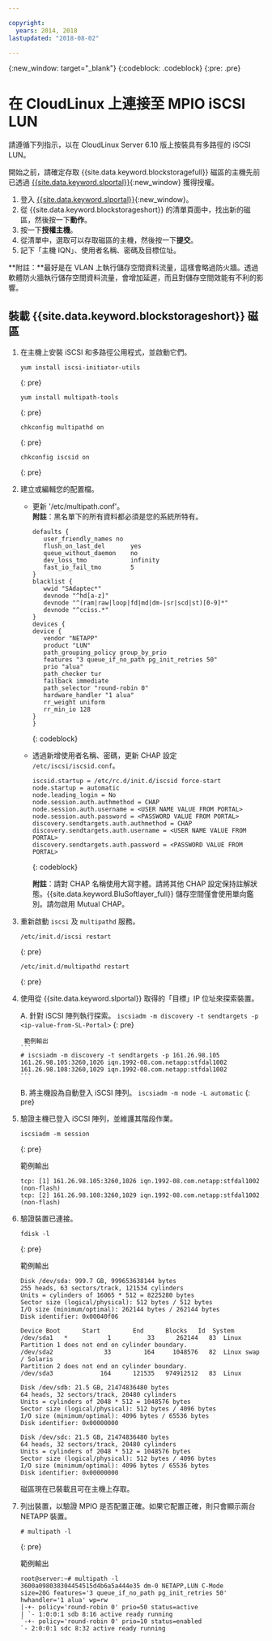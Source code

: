 ```yaml
---

copyright:
  years: 2014, 2018
lastupdated: "2018-08-02"

---
```

{:new_window: target="_blank"}
{:codeblock: .codeblock}
{:pre: .pre}

# 在 CloudLinux 上連接至 MPIO iSCSI LUN

請遵循下列指示，以在 CloudLinux Server 6.10 版上按裝具有多路徑的 iSCSI LUN。

開始之前，請確定存取 {{site.data.keyword.blockstoragefull}} 磁區的主機先前已透過 [{{site.data.keyword.slportal}}](https://control.softlayer.com/){:new_window} 獲得授權。

1. 登入 [{{site.data.keyword.slportal}}](https://control.softlayer.com/){:new_window}。
2. 從 {{site.data.keyword.blockstorageshort}} 的清單頁面中，找出新的磁區，然後按一下**動作**。
3. 按一下**授權主機**。
4. 從清單中，選取可以存取磁區的主機，然後按一下**提交**。
5. 記下「主機 IQN」、使用者名稱、密碼及目標位址。

**附註：**最好是在 VLAN 上執行儲存空間資料流量，這樣會略過防火牆。透過軟體防火牆執行儲存空間資料流量，會增加延遲，而且對儲存空間效能有不利的影響。

## 裝載 {{site.data.keyword.blockstorageshort}} 磁區

1. 在主機上安裝 iSCSI 和多路徑公用程式，並啟動它們。
   ```
   yum install iscsi-initiator-utils
   ```
   {: pre}
   
   ```
   yum install multipath-tools
   
   ```
   {: pre}
   
   ```
   chkconfig multipathd on
   ```
   {: pre}
   
   ```
   chkconfig iscsid on
   ```
   {: pre}

2. 建立或編輯您的配置檔。
   - 更新 '/etc/multipath.conf'。<br/>**附註**：黑名單下的所有資料都必須是您的系統所特有。
     ```
     defaults {
        user_friendly_names no
        flush_on_last_del       yes
        queue_without_daemon    no
        dev_loss_tmo            infinity
        fast_io_fail_tmo        5
     }
     blacklist {
        wwid "SAdaptec*"
        devnode "^hd[a-z]"
        devnode "^(ram|raw|loop|fd|md|dm-|sr|scd|st)[0-9]*"
        devnode "^cciss.*"
     }
     devices {
     device {
        vendor "NETAPP"
        product "LUN"
        path_grouping_policy group_by_prio
        features "3 queue_if_no_path pg_init_retries 50"
        prio "alua"
        path_checker tur
        failback immediate
        path_selector "round-robin 0"
        hardware_handler "1 alua"
        rr_weight uniform
        rr_min_io 128
     }
     }
     ```
     {: codeblock}

   - 透過新增使用者名稱、密碼，更新 CHAP 設定 `/etc/iscsi/iscsid.conf`。
   
     ```
     iscsid.startup = /etc/rc.d/init.d/iscsid force-start
     node.startup = automatic
     node.leading_login = No
     node.session.auth.authmethod = CHAP
     node.session.auth.username = <USER NAME VALUE FROM PORTAL>
     node.session.auth.password = <PASSWORD VALUE FROM PORTAL>
     discovery.sendtargets.auth.authmethod = CHAP
     discovery.sendtargets.auth.username = <USER NAME VALUE FROM PORTAL>
     discovery.sendtargets.auth.password = <PASSWORD VALUE FROM PORTAL>
     ```
     {: codeblock}
   
     **附註**：請對 CHAP 名稱使用大寫字體。請將其他 CHAP 設定保持註解狀態。{{site.data.keyword.BluSoftlayer_full}} 儲存空間僅會使用單向鑑別。請勿啟用 Mutual CHAP。


3. 重新啟動 `iscsi` 及 `multipathd` 服務。
   ```
   /etc/init.d/iscsi restart   
   ```
   {: pre}
   
   ```
   /etc/init.d/multipathd restart   
   ```
   {: pre}
 
4. 使用從 {{site.data.keyword.slportal}} 取得的「目標」IP 位址來探索裝置。

     A. 針對 iSCSI 陣列執行探索。
       ```
       iscsiadm -m discovery -t sendtargets -p <ip-value-from-SL-Portal>
       ```
       {: pre}
     
        範例輸出
       ```
       # iscsiadm -m discovery -t sendtargets -p 161.26.98.105
       161.26.98.105:3260,1026 iqn.1992-08.com.netapp:stfdal1002
       161.26.98.108:3260,1029 iqn.1992-08.com.netapp:stfdal1002
       ```

     B. 將主機設為自動登入 iSCSI 陣列。
       ```
       iscsiadm -m node -L automatic
       ```
       {: pre}

5. 驗證主機已登入 iSCSI 陣列，並維護其階段作業。
   ```
   iscsiadm -m session
   ```
   {: pre}
   
   範例輸出
   ```
   tcp: [1] 161.26.98.105:3260,1026 iqn.1992-08.com.netapp:stfdal1002 (non-flash)
   tcp: [2] 161.26.98.108:3260,1029 iqn.1992-08.com.netapp:stfdal1002 (non-flash)
   ```


6. 驗證裝置已連接。
   ```
   fdisk -l 
   ```
   {: pre}
    
   範例輸出
   ```
   Disk /dev/sda: 999.7 GB, 999653638144 bytes
   255 heads, 63 sectors/track, 121534 cylinders
   Units = cylinders of 16065 * 512 = 8225280 bytes
   Sector size (logical/physical): 512 bytes / 512 bytes
   I/O size (minimum/optimal): 262144 bytes / 262144 bytes
   Disk identifier: 0x00040f06

   Device Boot      Start         End      Blocks   Id  System
   /dev/sda1   *           1          33      262144   83  Linux
   Partition 1 does not end on cylinder boundary.
   /dev/sda2              33         164     1048576   82  Linux swap / Solaris
   Partition 2 does not end on cylinder boundary.
   /dev/sda3             164      121535   974912512   83  Linux

   Disk /dev/sdb: 21.5 GB, 21474836480 bytes
   64 heads, 32 sectors/track, 20480 cylinders
   Units = cylinders of 2048 * 512 = 1048576 bytes
   Sector size (logical/physical): 512 bytes / 4096 bytes
   I/O size (minimum/optimal): 4096 bytes / 65536 bytes
   Disk identifier: 0x00000000

   Disk /dev/sdc: 21.5 GB, 21474836480 bytes
   64 heads, 32 sectors/track, 20480 cylinders
   Units = cylinders of 2048 * 512 = 1048576 bytes
   Sector size (logical/physical): 512 bytes / 4096 bytes
   I/O size (minimum/optimal): 4096 bytes / 65536 bytes
   Disk identifier: 0x00000000
   ```
    
   磁區現在已裝載且可在主機上存取。

7. 列出裝置，以驗證 MPIO 是否配置正確。如果它配置正確，則只會顯示兩台 NETAPP 裝置。

   ```
   # multipath -l
   ```
   {: pre}
   
   範例輸出
   ```
   root@server:~# multipath -l
   3600a098038304454515d4b6a5a444e35 dm-0 NETAPP,LUN C-Mode
   size=20G features='3 queue_if_no_path pg_init_retries 50' hwhandler='1 alua' wp=rw
   |-+- policy='round-robin 0' prio=50 status=active
   | `- 1:0:0:1 sdb 8:16 active ready running
   `-+- policy='round-robin 0' prio=10 status=enabled
   `- 2:0:0:1 sdc 8:32 active ready running
   ```
